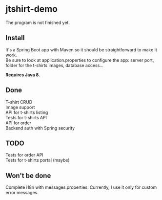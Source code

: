 # jtshirt-demo

The program is not finished yet.

## Install
It's a Spring Boot app with Maven so it should be straightforward to make it work.  
Be sure to look at application.properties to configure the app: server port, folder for the t-shirts images, database access...  

**Requires Java 8.** 

## Done
T-shirt CRUD  
Image support  
API for t-shirts listing  
Tests for t-shirts API  
API for order  
Backend auth with Spring security  

## TODO 
Tests for order API  
Tests for t-shirts portal (maybe)

## Won't be done
Complete i18n with messages.properties. Currently, I use it only for custom error messages.